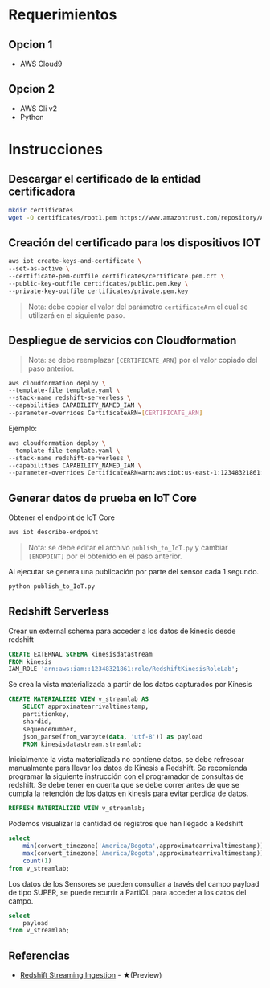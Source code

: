# Requerimientos

## Opcion 1

- AWS Cloud9

## Opcion 2

- AWS Cli v2
- Python

# Instrucciones

## Descargar el certificado de la entidad certificadora

```sh
mkdir certificates
wget -O certificates/root1.pem https://www.amazontrust.com/repository/AmazonRootCA1.pem
```

## Creación del certificado para los dispositivos IOT

```sh
aws iot create-keys-and-certificate \
--set-as-active \
--certificate-pem-outfile certificates/certificate.pem.crt \
--public-key-outfile certificates/public.pem.key \
--private-key-outfile certificates/private.pem.key 
```

> Nota: debe copiar el valor del parámetro `certificateArn` el cual se utilizará en el siguiente paso.

## Despliegue de servicios con Cloudformation

> Nota: se debe reemplazar `[CERTIFICATE_ARN]` por el valor copiado del paso anterior.

```sh
aws cloudformation deploy \
--template-file template.yaml \
--stack-name redshift-serverless \
--capabilities CAPABILITY_NAMED_IAM \
--parameter-overrides CertificateARN=[CERTIFICATE_ARN]
```

Ejemplo:

```sh
aws cloudformation deploy \
--template-file template.yaml \
--stack-name redshift-serverless \
--capabilities CAPABILITY_NAMED_IAM \
--parameter-overrides CertificateARN=arn:aws:iot:us-east-1:12348321861:cert/72eb1890d0291d3abca916b7957595ea220af080227db4bf3720b9827ee4ec01
```

## Generar datos de prueba en IoT Core

Obtener el endpoint de IoT Core

```sh
aws iot describe-endpoint
```

> Nota: se debe editar el archivo `publish_to_IoT.py` y cambiar `[ENDPOINT]` por el obtenido en el paso anterior.

Al ejecutar se genera una publicación por parte del sensor cada 1 segundo.

```sh
python publish_to_IoT.py
```

## Redshift Serverless

Crear un external schema para acceder a los datos de kinesis desde redshift

```sql
CREATE EXTERNAL SCHEMA kinesisdatastream
FROM kinesis
IAM_ROLE 'arn:aws:iam::12348321861:role/RedshiftKinesisRoleLab';
```

Se crea la vista materializada a partir de los datos capturados por Kinesis

```sql
CREATE MATERIALIZED VIEW v_streamlab AS
    SELECT approximatearrivaltimestamp,
    partitionkey,
    shardid,
    sequencenumber,
    json_parse(from_varbyte(data, 'utf-8')) as payload    
    FROM kinesisdatastream.streamlab;
```

Inicialmente la vista materializada no contiene datos, se debe refrescar manualmente para llevar los datos de Kinesis a Redshift. Se recomienda programar la siguiente instrucción con el programador de consultas de redshift. Se debe tener en cuenta que se debe correr antes de que se cumpla la retención de los datos en kinesis para evitar perdida de datos.

```sql
REFRESH MATERIALIZED VIEW v_streamlab;
```

Podemos visualizar la cantidad de registros que han llegado a Redshift

```sql
select 
    min(convert_timezone('America/Bogota',approximatearrivaltimestamp)),
    max(convert_timezone('America/Bogota',approximatearrivaltimestamp)),
    count(1)
from v_streamlab;
```

Los datos de los Sensores se pueden consultar a través del campo payload de tipo SUPER, se puede recurrir a PartiQL para acceder a los datos del campo.

```sql
select 
    payload
from v_streamlab;
```


## Referencias

- [Redshift Streaming Ingestion](https://docs.aws.amazon.com/redshift/latest/dg/materialized-view-streaming-ingestion.html) - ★(Preview)